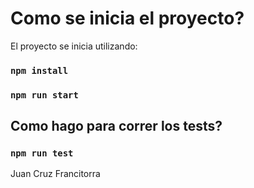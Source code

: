# Como se inicia el proyecto?

El proyecto se inicia utilizando:
### `npm install`
### `npm run start`


## Como hago para correr los tests?

### `npm run test`




Juan Cruz Francitorra 
